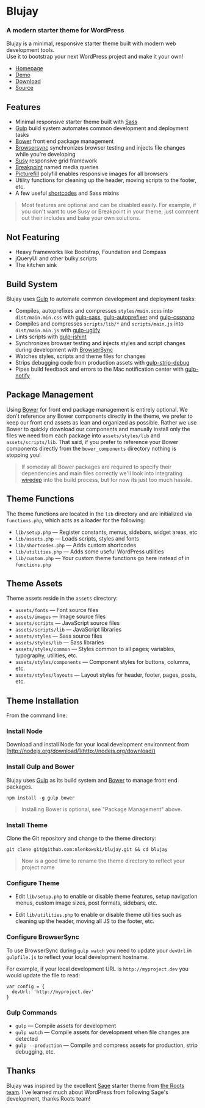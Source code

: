 # Blujay
### A modern starter theme for WordPress

Blujay is a minimal, responsive starter theme built with modern web development tools.   
Use it to bootstrap your next WordPress project and make it your own!

* [Homepage](http://blujay.littlebiglab.com)
* [Demo](http://blujay.littlebiglab.com/demo)
* [Download](https://github.com/nlenkowski/blujay/releases/latest)
* [Source](https://github.com/nlenkowski/blujay)

## Features

* Minimal responsive starter theme built with [Sass](http://sass-lang.com/)
* [Gulp](http://gulpjs.com/) build system automates common development and deployment tasks
* [Bower](http://bower.io/) front end package management
* [Browsersync](browsersync.io) synchronizes browser testing and injects file changes while you're developing
* [Susy](http://susy.oddbird.net/) responsive grid framework
* [Breakpoint](http://breakpoint-sass.com/) named media queries
* [Picturefill](http://picturefill.com/) polyfill enables responsive images for all  browsers
* Utility functions for cleaning up the header, moving scripts to the footer, etc.
* A few useful [shortcodes](http://blujay.blueberryln.com/demo/shortcodes) and Sass mixins


> Most features are optional and can be disabled easily. For example, if you don't want to use Susy or Breakpoint in your theme, just comment out their includes and bake your own solutions.

## Not Featuring

* Heavy frameworks like Bootstrap, Foundation and Compass
* jQueryUI and other bulky scripts
* The kitchen sink

## Build System

Blujay uses [Gulp](http://gulpjs.com/) to automate common development and deployment tasks:

* Compiles, autoprefixes and compresses `styles/main.scss` into `dist/main.min.css` with [gulp-sass](https://www.npmjs.com/package/gulp-sass), [gulp-autoprefixer](https://github.com/sindresorhus/gulp-autoprefixer) and [gulp-cssnano](https://github.com/ben-eb/gulp-cssnano)
* Compiles and compresses `scripts/lib/*` and `scripts/main.js` into `dist/main.min.js` with [gulp-uglify](https://github.com/terinjokes/gulp-uglify)
* Lints scripts with [gulp-jshint](gulp-jshint)
* Synchronizes browser testing and injects styles and script changes during development with [BrowserSync](http://browsersync.io/)
* Watches styles, scripts and theme files for changes
* Strips debugging code from production assets with [gulp-strip-debug](https://github.com/sindresorhus/gulp-strip-debug)
* Pipes build feedback and errors to the Mac notification center with [gulp-notify](https://github.com/mikaelbr/gulp-notify)

## Package Management

Using [Bower](http://bower.io/) for front end package management is entirely optional. We don't reference any Bower components directly in the theme, we prefer to keep our front end assets as lean and organized as possible. Rather we use Bower to quickly download our components and manually install only the files we need from each package into `assets/styles/lib` and `assets/scripts/lib`. That said, if you prefer to reference your Bower components directly from the `bower_components` directory nothing is stopping you!

> If someday all Bower packages are required to specify their dependencies and main files correctly we'll look into integrating [wiredep](https://github.com/taptapship/wiredep) into the build process, but for now its just too much hassle.

## Theme Functions

The theme functions are located in the `lib` directory and are initialized via `functions.php`, which acts as a loader for the following:

* `lib/setup.php` — Register constants, menus, sidebars, widget areas, etc
* `lib/assets.php` — Loads scripts, styles and fonts
* `lib/shortcodes.php` — Adds custom shortcodes
* `lib/utilities.php` — Adds some useful WordPress utilities
* `lib/custom.php` — Your custom theme functions go here instead of in `functions.php`

## Theme Assets

Theme assets reside in the `assets` directory:

* `assets/fonts` — Font source files
* `assets/images` — Image source files
* `assets/scripts` — JavaScript source files
* `assets/scripts/lib` — JavaScript libraries
* `assets/styles` — Sass source files
* `assets/styles/lib` — Sass libraries
* `assets/styles/common` — Styles common to all pages; variables, typography, utilities, etc.
* `assets/styles/components` — Component styles for buttons, columns, etc.
* `assets/styles/layouts` — Layout styles for header, footer, pages, posts, etc.

## Theme Installation

From the command line:

### Install Node

Download and install Node for your local development environment from [http://nodejs.org/download/](http://nodejs.org/download/)

### Install Gulp and Bower

Blujay uses [Gulp](http://gulpjs.com/) as its build system and [Bower](http://bower.io/) to manage front end packages.

```
npm install -g gulp bower
```

> Installing Bower is optional, see "Package Management" above.

### Install Theme

Clone the Git repository and change to the theme directory:

```
git clone git@github.com:nlenkowski/blujay.git && cd blujay
```

> Now is a good time to rename the theme directory to reflect your project name

### Configure Theme

* Edit `lib/setup.php` to enable or disable theme features, setup navigation menus, custom image sizes, post formats, sidebars, etc.

* Edit `lib/utilities.php` to enable or disable theme utilities such as cleaning up the header, moving all JS to the footer, etc.

### Configure BrowserSync

To use BrowserSync during `gulp watch` you need to update your `devUrl` in `gulpfile.js` to reflect your local development hostname.

For example, if your local development URL is `http://myproject.dev` you would update the file to read:

```
var config = {
  devUrl: 'http://myproject.dev'
}
```

### Gulp Commands

* `gulp` — Compile assets for development
* `gulp watch` — Compile assets for development when file changes are detected
* `gulp --production` — Compile and compress assets for production, strip debugging, etc.

## Thanks

Blujay was inspired by the excellent [Sage](https://roots.io/sage/) starter theme from [the Roots team](https://roots.io/). I've learned much about WordPress from following Sage's development, thanks Roots team!

